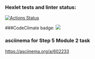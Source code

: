 ### Hexlet tests and linter status:
[![Actions Status](https://github.com/nuuska-muikkunen/java-project-71/workflows/hexlet-check/badge.svg)](https://github.com/nuuska-muikkunen/java-project-71/actions)

###CodeClimate badge:
<a href="https://codeclimate.com/github/nuuska-muikkunen/java-project-71/maintainability"><img src="https://api.codeclimate.com/v1/badges/03107652df1201852cd4/maintainability" /></a>

### asciinema for Step 5 Module 2 task
https://asciinema.org/a/602233
